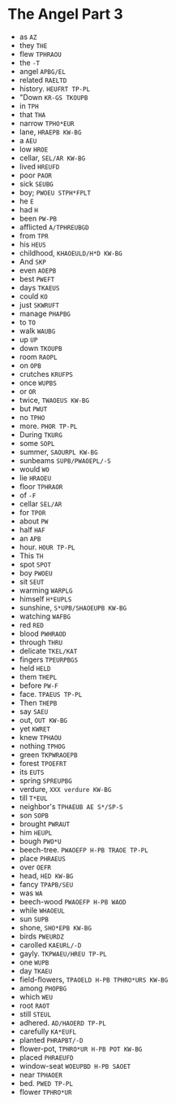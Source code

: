 # The Angel Part 3

* as `AZ`
* they `THE`
* flew `TPHRAOU`
* the `-T`
* angel `APBG/EL`
* related `RAELTD`
* history. `HEUFRT TP-PL`
* "Down `KR-GS TKOUPB`
* in `TPH`
* that `THA`
* narrow `TPHO*EUR`
* lane, `HRAEPB KW-BG`
* a `AEU`
* low `HROE`
* cellar, `SEL/AR KW-BG`
* lived `HREUFD`
* poor `PAOR`
* sick `SEUBG`
* boy; `PWOEU STPH*FPLT`
* he `E`
* had `H`
* been `PW-PB`
* afflicted `A/TPHREUBGD`
* from `TPR`
* his `HEUS`
* childhood, `KHAOEULD/H*D KW-BG`
* And `SKP`
* even `AOEPB`
* best `PWEFT`
* days `TKAEUS`
* could `KO`
* just `SKWRUFT`
* manage `PHAPBG`
* to `TO`
* walk `WAUBG`
* up `UP`
* down `TKOUPB`
* room `RAOPL`
* on `OPB`
* crutches `KRUFPS`
* once `WUPBS`
* or `OR`
* twice, `TWAOEUS KW-BG`
* but `PWUT`
* no `TPHO`
* more. `PHOR TP-PL`
* During `TKURG`
* some `SOPL`
* summer, `SAOURPL KW-BG`
* sunbeams `SUPB/PWAOEPL/-S`
* would `WO`
* lie `HRAOEU`
* floor `TPHRAOR`
* of `-F`
* cellar `SEL/AR`
* for `TPOR`
* about `PW`
* half `HAF`
* an `APB`
* hour. `HOUR TP-PL`
* This `TH`
* spot `SPOT`
* boy `PWOEU`
* sit `SEUT`
* warming `WARPLG`
* himself `H*EUPLS`
* sunshine, `S*UPB/SHAOEUPB KW-BG`
* watching `WAFBG`
* red `RED`
* blood `PWHRAOD`
* through `THRU`
* delicate `TKEL/KAT`
* fingers `TPEURPBGS`
* held `HELD`
* them `THEPL`
* before `PW-F`
* face. `TPAEUS TP-PL`
* Then `THEPB`
* say `SAEU`
* out, `OUT KW-BG`
* yet `KWRET`
* knew `TPHAOU`
* nothing `TPHOG`
* green `TKPWRAOEPB`
* forest `TPOEFRT`
* its `EUTS`
* spring `SPREUPBG`
* verdure, `XXX verdure KW-BG`
* till `T*EUL`
* neighbor's `TPHAEUB AE S*/SP-S`
* son `SOPB`
* brought `PWRAUT`
* him `HEUPL`
* bough `PWO*U`
* beech-tree. `PWAOEFP H-PB TRAOE TP-PL`
* place `PHRAEUS`
* over `OEFR`
* head, `HED KW-BG`
* fancy `TPAPB/SEU`
* was `WA`
* beech-wood `PWAOEFP H-PB WAOD`
* while `WHAOEUL`
* sun `SUPB`
* shone, `SHO*EPB KW-BG`
* birds `PWEURDZ`
* carolled `KAEURL/-D`
* gayly. `TKPWAEU/HREU TP-PL`
* one `WUPB`
* day `TKAEU`
* field-flowers, `TPAOELD H-PB TPHRO*URS KW-BG`
* among `PHOPBG`
* which `WEU`
* root `RAOT`
* still `STEUL`
* adhered. `AD/HAOERD TP-PL`
* carefully `KA*EUFL`
* planted `PHRAPBT/-D`
* flower-pot, `TPHRO*UR H-PB POT KW-BG`
* placed `PHRAEUFD`
* window-seat `WOEUPBD H-PB SAOET`
* near `TPHAOER`
* bed. `PWED TP-PL`
* flower `TPHRO*UR`
